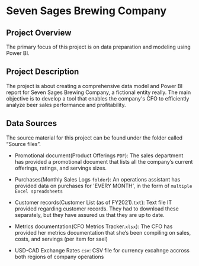 # Seven Sages Brewing Company

## Project Overview

The primary focus of this project is on data preparation and modeling using Power BI. 


## Project Description

The project is about creating a comprehensive data model and Power BI report for Seven Sages Brewing Company, a fictional entity really. The main objective is to develop a tool that enables the company's CFO to efficiently analyze beer sales performance and profitability.


## Data Sources

The source material for this project can be found under the folder called “Source files”.

* Promotional document(Product Offerings `PDF`): The sales department has provided a promotional document that lists all the company’s current offerings, ratings, and servings sizes.

* Purchases(Monthly Sales Logs `folder`): An operations assistant has provided data on purchases for 'EVERY MONTH', in the form of `multiple Excel spreadsheets`

* Customer records(Customer List (as of FY2021).`txt`): Text file IT provided regarding customer records. They had to download these separately, but they have assured us that they are up to date.

* Metrics documentation(CFO Metrics Tracker.`xlsx`): The CFO has provided her metrics documentation that she’s been compiling on sales, costs, and servings (per item for sael)

* USD-CAD Exchange Rates `csv`: CSV file for currency excahnge accross both regions of company operations

